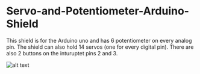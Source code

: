 # Servo-and-Potentiometer-Arduino-Shield
This shield is for the Arduino uno and has 6 potentiometer on every analog pin. The shield can also hold 14 servos (one for every digital pin). There are also 2 buttons on the inturuptet pins 2 and 3. 

![alt text](https://github.com/tinkersprojects/Servo-and-Potentiometer-Arduino-Shield/blob/master/PCB.png "Servo and Potentiometer Arduino Shield PCB")
